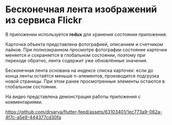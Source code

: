 # Бесконечная лента изображений из сервиса Flickr

В приложении используется **redux** для хранения состояния приложения.

Карточка объекта представлена фотографией, описанием и счетчиком лайков. При полноэкранном просмотре фотографии состояние карточки меняется и сохраняется в глобальном состоянии, поэтому при переходе обратно, лента содержит уже обновлённые значения.

Бесконечная лента основана на индексе списка карточек: если до конца ленты остаётся меньше n-элементов, производится подгрузка новой страницы. При этом ранее просмотренные элементы остаются в глобальном состоянии.  



На видео представлена демонстрация работы приложения с комментариями. 









https://github.com/drsarya/flutter-feed/assets/63103401/1ec773a9-062a-4f7c-a5e9-444377cd30fa

